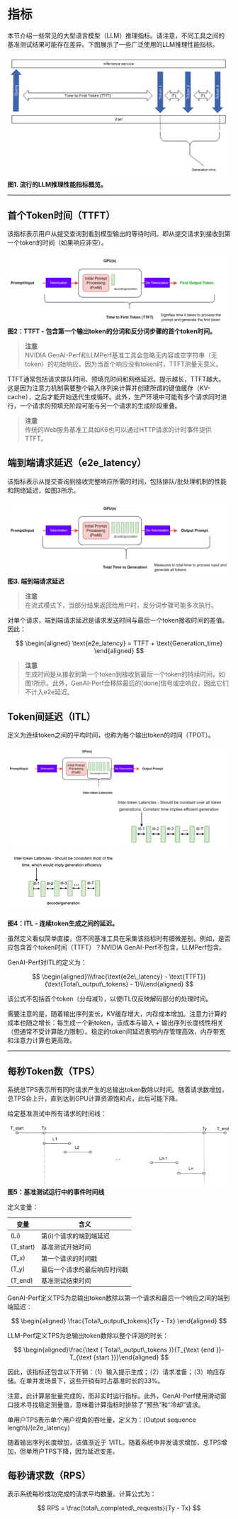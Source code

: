 # 指标

本节介绍一些常见的大型语言模型（LLM）推理指标。请注意，不同工具之间的基准测试结果可能存在差异。下图展示了一些广泛使用的LLM推理性能指标。

![alt text](./images/image-5.png)
**图1. 流行的LLM推理性能指标概览。**

---

## 首个Token时间（TTFT）

该指标表示用户从提交查询到看到模型输出的等待时间。即从提交请求到接收到第一个token的时间（如果响应非空）。

![alt text](./images/image-6.png)
**图2：TTFT - 包含第一个输出token的分词和反分词步骤的首个token时间。**

> **注意**  
> NVIDIA GenAI-Perf和LLMPerf基准工具会忽略无内容或空字符串（无token）的初始响应，因为当首个响应没有token时，TTFT测量无意义。

TTFT通常包括请求排队时间、预填充时间和网络延迟。提示越长，TTFT越大。这是因为注意力机制需要整个输入序列来计算并创建所谓的键值缓存（KV-cache），之后才能开始迭代生成循环。此外，生产环境中可能有多个请求同时进行，一个请求的预填充阶段可能与另一个请求的生成阶段重叠。

> **注意**  
> 传统的Web服务基准工具如K6也可以通过HTTP请求的计时事件提供TTFT。

## 端到端请求延迟（e2e_latency）

该指标表示从提交查询到接收完整响应所需的时间，包括排队/批处理机制的性能和网络延迟，如图3所示。

![alt text](./images/image-7.png)
**图3. 端到端请求延迟**

> **注意**  
> 在流式模式下，当部分结果返回给用户时，反分词步骤可能多次执行。

对单个请求，端到端请求延迟是请求发送时间与最后一个token接收时间的差值。因此：

$$
\begin{aligned} 
\text{e2e_latency} = TTFT + \text{Generation_time}
\end{aligned}
$$


> **注意**  
> 生成时间是从接收到第一个token到接收到最后一个token的持续时间，如图1所示。此外，GenAI-Perf会移除最后的[done]信号或空响应，因此它们不计入e2e延迟。

## Token间延迟（ITL）

定义为连续token之间的平均时间，也称为每个输出token的时间（TPOT）。

![alt text](./images/image-8.png)
![alt text](./images/image-9.png)

**图4：ITL - 连续token生成之间的延迟。**

虽然定义看似简单直接，但不同基准工具在采集该指标时有细微差别。例如，是否应包含首个token时间（TTFT）？NVIDIA GenAI-Perf不包含，LLMPerf包含。

GenAI-Perf对ITL的定义为：

$$ \begin{aligned}\\\frac{\text{e2e\_latency} - \text{TTFT}}{\text{Total\_output\_tokens} - 1}\\\end{aligned} $$


该公式不包括首个token（分母减1），以使ITL仅反映解码部分的处理时间。

需要注意的是，随着输出序列变长，KV缓存增大，内存成本增加。注意力计算的成本也随之增长：每生成一个新token，该成本与输入 + 输出序列长度线性相关（但通常不受计算能力限制）。稳定的token间延迟表明内存管理高效，内存带宽和注意力计算也更高效。

---

## 每秒Token数（TPS）

系统总TPS表示所有同时请求产生的总输出token数除以时间。随着请求数增加，总TPS会上升，直到达到GPU计算资源饱和点，此后可能下降。

给定基准测试中所有请求的时间线：

![alt text](./images/image-10.png) 
**图5：基准测试运行中的事件时间线**

定义变量：

| 变量       | 含义                         |
|------------|------------------------------|
| \(Li\)    | 第\(i\)个请求的端到端延迟    |
| \(T_start\) | 基准测试开始时间          |
| \(T_x\)    | 第一个请求的时间戳           |
| \(T_y\)    | 最后一个请求的最后响应时间戳 |
| \(T_end\)   | 基准测试结束时间          |

GenAI-Perf定义TPS为总输出token数除以第一个请求和最后一个响应之间的端到端延迟：

$$ \begin{aligned} \frac{Total\_output\_tokens}{Ty - Tx} \end{aligned} $$

LLM-Perf定义TPS为总输出token数除以整个评测的时长：

$$ \begin{aligned}\frac{\text { Total\_output\_tokens }}{T_{\text {end }}-T_{\text {start }}}\end{aligned} $$

因此，该指标还包含以下开销：（1）输入提示生成；（2）请求准备；（3）响应存储。在单并发场景下，这些开销有时占基准时长的33%。

注意，此计算是批量完成的，而非实时运行指标。此外，GenAI-Perf使用滑动窗口技术寻找稳定测量值，意味着计算指标时排除了“预热”和“冷却”请求。

单用户TPS表示单个用户视角的吞吐量，定义为：(Output sequence length)/(e2e_latency)

随着输出序列长度增加，该值渐近于 1/ITL。随着系统中并发请求增加，总TPS增加，但单用户TPS下降，因为延迟变差。


## 每秒请求数（RPS）

表示系统每秒成功完成的请求平均数量。计算公式为：

$$ RPS = \frac{total\_completed\_requests}{Ty - Tx} $$